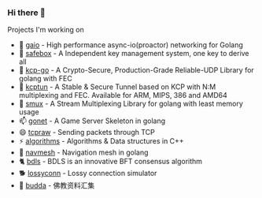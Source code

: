 ### Hi there 👋

Projects I'm working on
- 🔭 [gaio](https://github.com/xtaci/gaio) - High performance async-io(proactor) networking for Golang
- 🌱 [safebox](https://github.com/xtaci/safebox) - A Independent key management system, one key to derive all
- 👯 [kcp-go](https://github.com/xtaci/kcp-go) - A Crypto-Secure, Production-Grade Reliable-UDP Library for golang with FEC
- 🤔 [kcptun](https://github.com/xtaci/kcptun) - A Stable & Secure Tunnel based on KCP with N:M multiplexing and FEC. Available for ARM, MIPS, 386 and AMD64
- 💬 [smux](https://github.com/xtaci/smux) - A Stream Multiplexing Library for golang with least memory usage
- 📫 [gonet](https://github.com/xtaci/gonet) - A Game Server Skeleton in golang
- 😄 [tcpraw](https://github.com/xtaci/tcpraw) - Sending packets through TCP
- ⚡ [algorithms](https://github.com/xtaci/algorithms) - Algorithms & Data structures in C++
- 🤖 [navmesh](https://github.com/xtaci/navmesh) - Navigation mesh in golang
- 🐈 [bdls](https://github.com/Sperax/bdls) - BDLS is an innovative BFT consensus algorithm
- 🐕 [lossyconn](https://github.com/xtaci/lossyconn) - Lossy connection simulator
- 🌷 [budda](https://github.com/xtaci/buddha) - 佛教资料汇集
